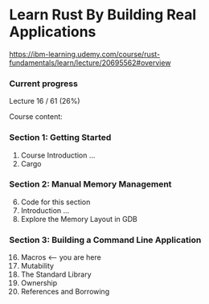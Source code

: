 # Learn Rust By Building Real Applications

https://ibm-learning.udemy.com/course/rust-fundamentals/learn/lecture/20695562#overview

### Current progress

Lecture 16 / 61 (26%)

Course content:

### Section 1: Getting Started
01. Course Introduction
...
05. Cargo

### Section 2: Manual Memory Management
06. Code for this section
07. Introduction
...
11. Explore the Memory Layout in GDB

### Section 3: Building a Command Line Application
16. Macros  <-- you are here
17. Mutability
18. The Standard Library
19. Ownership
20. References and Borrowing
